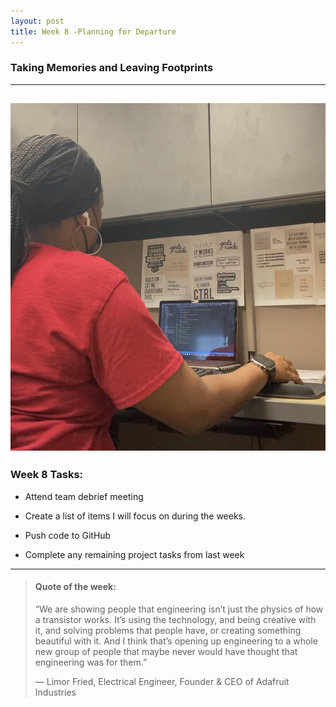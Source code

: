 ```yaml
---
layout: post
title: Week 8 -Planning for Departure
---
```


### Taking Memories and Leaving Footprints

----

![uapwkfive1](/images/uapwkfive1.jpg)
----

### Week 8 Tasks:

- Attend team debrief meeting

- Create a list of items I will focus on during the weeks.

- Push code to GitHub 

- Complete any remaining project tasks from last week 

----

> #### Quote of the week:
> “We are showing people that engineering isn’t just the physics of how a transistor works. It’s using the technology, and being creative with it, and solving problems that people have, or creating something beautiful with it. And I think that’s opening up engineering to a whole new group of people that maybe never would have thought that engineering was for them.”
>
> — Limor Fried, Electrical Engineer, Founder & CEO of Adafruit Industries

